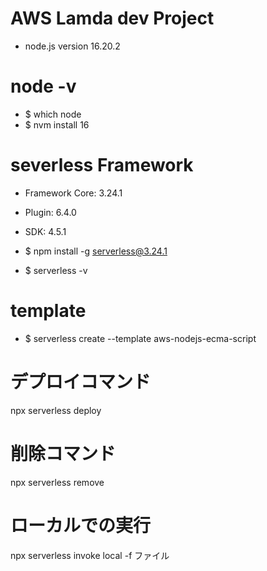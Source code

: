 # AWS Lamda dev Project

- node.js version 16.20.2

# node -v
- $ which node
- $ nvm install 16


# severless Framework

- Framework Core: 3.24.1
- Plugin: 6.4.0
- SDK: 4.5.1

- $ npm install -g serverless@3.24.1
- $ serverless -v

# template
- $ serverless create --template aws-nodejs-ecma-script

# デプロイコマンド
npx serverless deploy

# 削除コマンド 
npx serverless remove

# ローカルでの実行
npx serverless invoke local -f ファイル